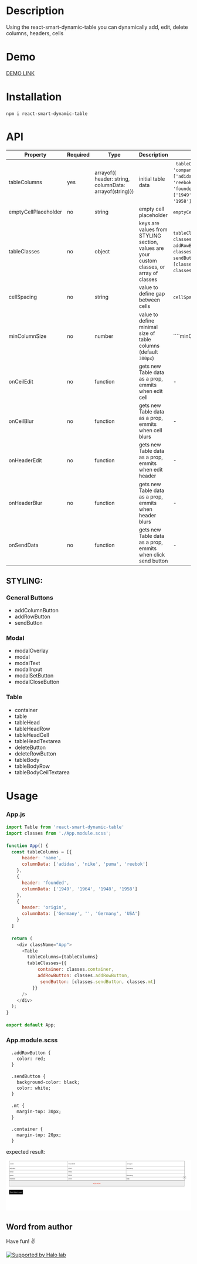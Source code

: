 # Description

Using the react-smart-dynamic-table you can dynamically add, edit, delete columns, headers, cells

# Demo

[DEMO LINK](https://codesandbox.io/s/nifty-jennings-8cu39?file=/src/App.js)

# Installation 

```npm i react-smart-dynamic-table```

# API

| Property        | Required           | Type  | Description        | Example           |
| ------------- |-------------| -----| ------------- |-------------|
| tableColumns      | yes | arrayof({ header: string, columnData: arrayof(string)}) | initial table data      | ``` tableColumns = {[{ header: 'company', columnData: ['adidas', 'nike', 'puma', 'reebok'] },  { header: 'founded', columnData: ['1949', '1964', '1948', '1958'] }]}```|
| emptyCellPlaceholder      | no      |   string | empty cell placeholder      | ```emptyCellPlaceholder="empty" ```|
| tableClasses | no      |   object | keys are values from STYLING section, values are your custom classes, or array of classes | ``` tableClasses={{  table: classes.table,  addRowButton: classes.addRowButton, sendButton: [classes.sendButton, classes.mt] }} ```      |
| cellSpacing | no      |    string | value to define gap between cells | ```cellSpacing = "300"```      |
| minColumnSize | no      |    number | value to define minimal size of table columns (default ```300px```) | ````minColumnSize={200}```     |
| onCeilEdit | no      |    function | gets new Table data as a prop, emmits when edit cell | -    |
| onCeilBlur | no      |    function | gets new Table data as a prop, emmits when cell blurs | -    |
| onHeaderEdit | no      | function | gets new Table data as a prop, emmits when edit header | -    |
| onHeaderBlur | no     | function | gets new Table data as a prop, emmits when header blurs | -    |
| onSendData | no      |    function | gets new Table data as a prop, emmits when click send button | -    |

## STYLING:
  ### General Buttons
  * addColumnButton
  * addRowButton
  * sendButton
  ### Modal
  * modalOverlay
  * modal
  * modalText
  * modalInput
  * modalSetButton
  * modalCloseButton
  ### Table
  * container
  * table
  * tableHead
  * tableHeadRow
  * tableHeadCell
  * tableHeadTextarea
  * deleteButton
  * deleteRowButton
  * tableBody
  * tableBodyRow
  * tableBodyCeilTextarea

# Usage

### App.js

```javascript
import Table from 'react-smart-dynamic-table'
import classes from './App.module.scss';

function App() {
  const tableColumns = [{
      header: 'name',
      columnData: ['adidas', 'nike', 'puma', 'reebok']
    },
    { 
      header: 'founded', 
      columnData: ['1949', '1964', '1948', '1958'] 
    },
    { 
      header: 'origin', 
      columnData: ['Germany', '', 'Germany', 'USA'] 
    }
  ]

  return (
    <div className="App">
      <Table 
        tableColumns={tableColumns}
        tableClasses={{ 
            container: classes.container, 
            addRowButton: classes.addRowButton,
             sendButton: [classes.sendButton, classes.mt]
          }}
      />
    </div>
  );
}

export default App;
```

### App.module.scss

```
  .addRowButton {
    color: red;
  }

  .sendButton {
    background-color: black;
    color: white;
  }

  .mt {
    margin-top: 30px;
  }

  .container {
    margin-top: 20px;
  }
```
expected result:

![alt text](/public/result.jpg)

## Word from author

Have fun! ✌️

<a href="https://www.halo-lab.com/?utm_source=github">
  <img src="https://dgestran.sirv.com/Images/supported-by-halolab.png" alt="Supported by Halo lab" height="60">
</a>
